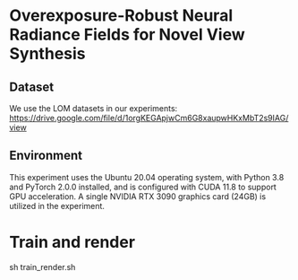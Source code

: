 # Overexposure-Robust Neural Radiance Fields for Novel View Synthesis
## Dataset
We use the LOM datasets in our experiments:
https://drive.google.com/file/d/1orgKEGApjwCm6G8xaupwHKxMbT2s9IAG/view
## Environment
This experiment uses the Ubuntu 20.04 operating system, with Python 3.8 and PyTorch 2.0.0 installed, and is configured with CUDA 11.8 to support GPU acceleration. A single NVIDIA RTX 3090 graphics card (24GB) is utilized in the experiment.

# Train and render 
sh train_render.sh
